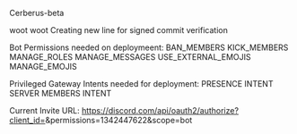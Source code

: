 Cerberus-beta

woot woot
Creating new line for signed commit verification

Bot Permissions needed on deploymeent:
BAN_MEMBERS
KICK_MEMBERS
MANAGE_ROLES
MANAGE_MESSAGES
USE_EXTERNAL_EMOJIS
MANAGE_EMOJIS


Privileged Gateway Intents needed for deployment:
PRESENCE INTENT
SERVER MEMBERS INTENT

Current Invite URL:
https://discord.com/api/oauth2/authorize?client_id=<CLIENT ID HERE>&permissions=1342447622&scope=bot